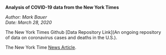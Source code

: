**Analysis of COVID-19 data from the New York Times**

*Author: Mark Bauer*  
*Date: March 28, 2020*

The New York Times Github [Data Repository Link](An ongoing repository of data on coronavirus cases and deaths in the U.S.).

The New York Time [News Article](https://www.nytimes.com/article/coronavirus-county-data-us.html).

